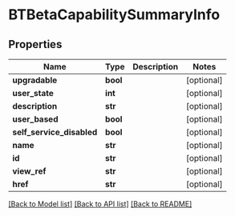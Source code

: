# BTBetaCapabilitySummaryInfo

## Properties
Name | Type | Description | Notes
------------ | ------------- | ------------- | -------------
**upgradable** | **bool** |  | [optional] 
**user_state** | **int** |  | [optional] 
**description** | **str** |  | [optional] 
**user_based** | **bool** |  | [optional] 
**self_service_disabled** | **bool** |  | [optional] 
**name** | **str** |  | [optional] 
**id** | **str** |  | [optional] 
**view_ref** | **str** |  | [optional] 
**href** | **str** |  | [optional] 

[[Back to Model list]](../README.md#documentation-for-models) [[Back to API list]](../README.md#documentation-for-api-endpoints) [[Back to README]](../README.md)


